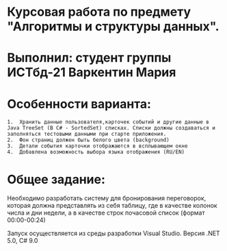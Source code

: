 ﻿# Курсовая работа по предмету "Алгоритмы и структуры данных".
# Выполнил: студент группы ИСТбд-21 Варкентин Мария

# Особенности варианта:
	1.	Хранить данные пользователя,карточек событий и другие данные в Java TreeSet (В С# - SortedSet) списках. Списки должны создаваться и заполняться тестовыми данными при старте приложения.
	2.	Фон страниц должен быть белого цвета (background)
	3.	Детали события карточки отображаются в всплывающем окне
	4.	Добавлена возможность выбора языка отображения (RU/EN)

# Общее задание:
Необходимо разработать систему для бронирования переговорок, которая должна представлять из себя таблицу, где в качестве колонок числа и дни недели, а в качестве строк почасовой список (формат 00:00-00:24)

Запуск осуществляется из среды разработки Visual Studio. Версия .NET 5.0, C# 9.0